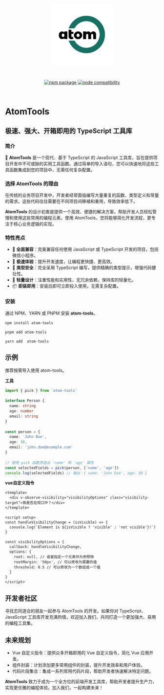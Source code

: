 <p align="center">
  <a href="https://tools.atomnotion.com" target="_blank" rel="noopener noreferrer">
    <img width="200" src="./docs/src/public/image/logo.png" alt="atom-tools logo">
  </a>
</p>
<br/>
<p align="center">
  <a href="https://www.npmjs.com/package/atom-tools"><img src="https://img.shields.io/npm/v/atom-tools.svg" alt="npm package"></a>
  <a href="https://www.npmjs.com/package/atom-tools"><img src="https://img.shields.io/node/v/atom-tools.svg" alt="node compatibility"></a>
<!--   <a href="https://tools.atomnotion.com"><img src="https://github.com/vitejs/vite/actions/workflows/ci.yml/badge.svg?branch=main" alt="build status"></a>
  <a href="https://tools.atomnotion.com"><img src="https://developer.stackblitz.com/img/start_pr_dark_small.svg" alt="Start new PR in StackBlitz Codeflow"></a>
  <a href="https://tools.atomnotion.com"><img src="https://img.shields.io/badge/chat-discord-blue?style=flat&logo=discord" alt="discord chat"></a> -->
</p>
<br/>

# AtomTools

## 极速、强大、开箱即用的 TypeScript 工具库

### 简介

🌟 **AtomTools** 是一个现代、基于 TypeScript 的 JavaScript 工具库，旨在提供项目开发中不可或缺的实用工具函数。通过简单的导入语句，您可以快速地将这些工具函数集成到您的项目中，无需任何复杂配置。

### 选择 AtomTools 的理由

在传统的业务项目开发中，开发者经常面临编写大量重复的函数、类型定义和常量的需求。这些代码往往需要在不同项目间移植和重用，导致效率低下。

**AtomTools** 的设计初衷是提供一个高效、便捷的解决方案，帮助开发人员轻松管理和使用这些常用的编程元素。使用 AtomTools，您将能够简化开发流程，更专注于核心业务逻辑的实现。

### 特性亮点

- 🌈 **全面兼容**：完美兼容任何使用 JavaScript 或 TypeScript 开发的项目，包括微信小程序。
- 🚀 **极速体验**：提升开发速度，让编程更快捷、更高效。
- 📠 **类型安全**：完全采用 TypeScript 编写，提供精确的类型提示，增强代码健壮性。
- 🍃 **轻量设计**：注重性能和实用性，无冗余依赖，保持库的轻量化。
- 📦 **即装即用**：安装后即可立即投入使用，无需复杂配置。

### 安装

通过 NPM、YARN 或 PNPM 安装 **atom-tools**。

```npm
npm install atom-tools
```

```pnpm
pnpm add atom-tools
```

```yarn
yarn add  atom-tools
```

## 示例

推荐按需导入使用 atom-tools。

**工具**

```ts
import { pick } from 'atom-tools'

interface Person {
  name: string
  age: number
  email: string
}

const person = {
  name: 'John Doe',
  age: 30,
  email: 'john.doe@example.com'
}

// 使用 pick 函数筛选出 'name' 和 'age' 属性
const selectedFields = pick(person, ['name', 'age'])
console.log(selectedFields) // 输出：{ name: 'John Doe', age: 30 }
```

**vue自定义指令**

```vue
<template>
  <div v-observe-visibility="visibilityOptions" class="visibility-target">我是否在视口中？</div>
</template>

<script setup>
const handleVisibilityChange = (isVisible) => {
  console.log(`Element is ${isVisible ? 'visible' : 'not visible'}!`)
}

const visibilityOptions = {
  callback: handleVisibilityChange,
  options: {
    root: null, // 或者指定一个元素作为参照物
    rootMargin: '50px', // 可以修改为需要的值
    threshold: 0.5 // 可以修改为一个数组或一个值
  }
}
</script>
```

## 开发者社区

寻找志同道合的朋友一起参与 AtomTools 的开发。如果你对 TypeScript、JavaScript 工具库开发充满热情，欢迎加入我们，共同打造一个更加强大、易用的编程工具集。

## 未来规划

- Vue 自定义指令：提供众多开箱即用的 Vue 自定义指令，简化 Vue 应用开发。
- 组件封装：计划添加更多常用组件的封装，提升开发效率和用户体验。
- 代码片段集合：集成一系列常用代码片段，帮助开发者快速解决特定问题。

**AtomTools** 致力于成为一个全方位的前端开发工具库，帮助开发者提升生产力，实现更优雅的编程体验。加入我们，一起构建未来！
